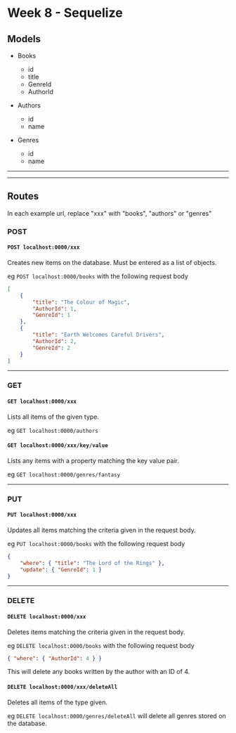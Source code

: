 # Week 8 - Sequelize

## Models

- Books
  - id
  - title
  - GenreId
  - AuthorId

- Authors
  - id
  - name

- Genres
  - id
  - name
---
---
## Routes

In each example url, replace "xxx" with "books", "authors" or "genres"

### POST

#### `POST localhost:0000/xxx`
Creates new items on the database. Must be entered as a list of objects.

eg `POST localhost:0000/books` with the following request body
``` json
[
    {
        "title": "The Colour of Magic",
        "AuthorId": 1,
        "GenreId": 1
    },
    {
        "title": "Earth Welcomes Careful Drivers",
        "AuthorId": 2,
        "GenreId": 2
    }
]
```
---
### GET

#### `GET localhost:0000/xxx`
Lists all items of the given type.

eg `GET localhost:0000/authors`

#### `GET localhost:0000/xxx/key/value`
Lists any items with a property matching the key value pair.

eg `GET localhost:0000/genres/fantasy`

---
### PUT
#### `PUT localhost:0000/xxx`
Updates all items matching the criteria given in the request body.

eg `PUT localhost:0000/books` with the following request body

``` json
{
    "where": { "title": "The Lord of the Rings" },
    "update": { "GenreId": 1 }
}
```
--- 
### DELETE
#### `DELETE localhost:0000/xxx`
Deletes items matching the criteria given in the request body.

eg `DELETE localhost:0000/books` with the following request body

``` json
{ "where": { "AuthorId": 4 } }
```

This will delete any books written by the author with an ID of 4.

#### `DELETE localhost:0000/xxx/deleteAll`
Deletes all items of the type given.

eg `DELETE localhost:0000/genres/deleteAll` will delete all genres stored on the database.

